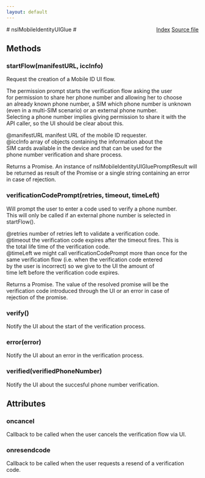 ```yaml
---
layout: default
---
```

<div class='links' style='float:right'><a href="../index.html">Index</a>
<a href="http://dxr.mozilla.org/mozilla-central/source/services/mobileid/interfaces/nsIMobileIdentityUIGlue.idl">Source file</a>
</div>
# nsIMobileIdentityUIGlue #

## Methods ##

### startFlow(manifestURL, iccInfo) ###
  
Request the creation of a Mobile ID UI flow.  
  
The permission prompt starts the verification flow asking the user  
for permission to share her phone number and allowing her to choose  
an already known phone number, a SIM which phone number is unknown  
(even in a multi-SIM scenario) or an external phone number.  
Selecting a phone number implies giving permission to share it with the  
API caller, so the UI should be clear about this.  
  
@manifestURL manifest URL of the mobile ID requester.  
@iccInfo array of objects containing the information about the  
         SIM cards available in the device and that can be used for the  
         phone number verification and share process.  
  
Returns a Promise. An instance of nsIMobileIdentityUIGluePromptResult will  
be returned as result of the Promise or a single string containing an error  
in case of rejection.  
  

### verificationCodePrompt(retries, timeout, timeLeft) ###
  
Will prompt the user to enter a code used to verify a phone number.  
This will only be called if an external phone number is selected in  
startFlow().  
  
@retries number of retries left to validate a verification code.  
@timeout the verification code expires after the timeout fires. This is  
         the total life time of the verification code.  
@timeLeft we might call verificationCodePrompt more than once for the  
          same verification flow (i.e. when the verification code entered  
          by the user is incorrect) so we give to the UI the amount of  
          time left before the verification code expires.  
  
Returns a Promise. The value of the resolved promise will be the  
verification code introduced through the UI or an error in case of  
rejection of the promise.  
  

### verify() ###
  
Notify the UI about the start of the verification process.  
  

### error(error) ###
  
Notify the UI about an error in the verification process.  
  

### verified(verifiedPhoneNumber) ###
  
Notify the UI about the succesful phone number verification.  
  

## Attributes ##

### oncancel ###
  
Callback to be called when the user cancels the verification flow via UI.  
  

### onresendcode ###
  
Callback to be called when the user requests a resend of a verification  
code.  
  
